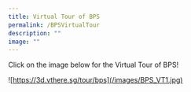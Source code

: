 ```yaml
---
title: Virtual Tour of BPS
permalink: /BPSVirtualTour
description: ""
image: ""
---
```


Click on the image below for the Virtual Tour of BPS!

![https://3d.vthere.sg/tour/bps](/images/BPS_VT1.jpg)

